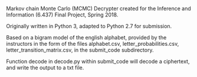 Markov chain Monte Carlo (MCMC) Decrypter created for the Inference and Information (6.437) Final Project, Spring 2018.

Originally written in Python 3, adapted to Python 2.7 for submission.

Based on a bigram model of the english alphabet, provided by the instructors in the form of the files alphabet.csv, letter_probabilities.csv, letter_transition_matrix.csv, in the submit_code subdirectory.

Function decode in decode.py within submit_code will decode a ciphertext, and write the output to a txt file.
